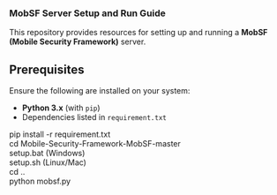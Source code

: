 ### MobSF Server Setup and Run Guide

This repository provides resources for setting up and running a **MobSF (Mobile Security Framework)** server.

## Prerequisites

Ensure the following are installed on your system:
- **Python 3.x** (with `pip`)
- Dependencies listed in `requirement.txt`

pip install -r requirement.txt  
cd Mobile-Security-Framework-MobSF-master  
setup.bat (Windows)  
setup.sh (Linux/Mac)  
cd ..  
python mobsf.py  
